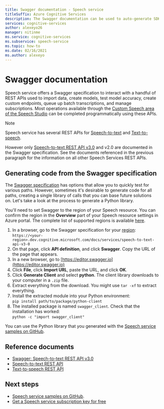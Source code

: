 ```yaml
---
title: Swagger documentation - Speech service
titleSuffix: Azure Cognitive Services
description: The Swagger documentation can be used to auto-generate SDKs for a number of programming languages. All operations in our service are supported by Swagger
services: cognitive-services
author: alexeyo26
manager: nitinme
ms.service: cognitive-services
ms.subservice: speech-service
ms.topic: how-to
ms.date: 02/16/2021
ms.author: alexeyo
---
```


# Swagger documentation

Speech service offers a Swagger specification to interact with a handful of REST APIs used to import data, create models, test model accuracy, create custom endpoints, queue up batch transcriptions, and manage subscriptions. Most operations available through the [Custom Speech area of the Speech Studio](https://aka.ms/speechstudio/customspeech) can be completed programmatically using these APIs.

> [!NOTE]
> Speech service has several REST APIs for [Speech-to-text](rest-speech-to-text.md) and [Text-to-speech](rest-text-to-speech.md).  
>
> However only [Speech-to-text REST API v3.0](rest-speech-to-text.md) and v2.0 are documented in the Swagger specification. See the documents referenced in the previous paragraph for the information on all other Speech Services REST APIs.

## Generating code from the Swagger specification

The [Swagger specification](https://westus.dev.cognitive.microsoft.com/docs/services/speech-to-text-api-v3-0) has options that allow you to quickly test for various paths. However, sometimes it's desirable to generate code for all paths, creating a single library of calls that you can base future solutions on. Let's take a look at the process to generate a Python library.

You'll need to set Swagger to the region of your Speech resource. You can confirm the region in the **Overview** part of your Speech resource settings in Azure portal. The complete list of supported regions is available [here](regions.md#speech-to-text).

1. In a browser, go to the Swagger specification for your [region](regions.md#speech-to-text):  
       `https://<your-region>.dev.cognitive.microsoft.com/docs/services/speech-to-text-api-v3-0`
1. On that page, click **API definition**, and click **Swagger**. Copy the URL of the page that appears.
1. In a new browser, go to [https://editor.swagger.io](https://editor.swagger.io)
1. Click **File**, click **Import URL**, paste the URL, and click **OK**.
1. Click **Generate Client** and select **python**. The client library downloads to your computer in a `.zip` file.
1. Extract everything from the download. You might use `tar -xf` to extract everything.
1. Install the extracted module into your Python environment:  
      `pip install path/to/package/python-client`
1. The installed package is named `swagger_client`. Check that the installation has worked:  
       `python -c "import swagger_client"`

You can use the Python library that you generated with the [Speech service samples on GitHub](https://aka.ms/csspeech/samples).

## Reference documents

* [Swagger: Speech-to-text REST API v3.0](https://westus.dev.cognitive.microsoft.com/docs/services/speech-to-text-api-v3-0)
* [Speech-to-text REST API](rest-speech-to-text.md)
* [Text-to-speech REST API](rest-text-to-speech.md)

## Next steps

* [Speech service samples on GitHub](https://aka.ms/csspeech/samples).
* [Get a Speech service subscription key for free](overview.md#try-the-speech-service-for-free)
